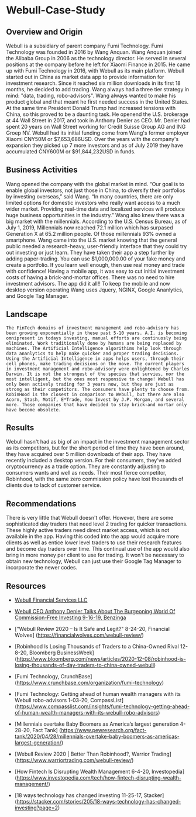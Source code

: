 # Webull-Case-Study

## Overview and Origin

  Webull is a subsidiary of parent company Fumi Technology. Fumi Technology was founded in 2016 by Wang Anquan.  Wang Anquan joined the Alibaba Group in 2006 as the technology director. He served in several positions at the company before he left for Xiaomi Finance in 2015. He came up with Fumi Technology in 2016, with Webull as its main platform. Webull started out in China as market data app to provide information for investment research. Since it reached six million downloads in its first 18 months, he decided to add trading. Wang always had a three tier strategy in mind: "data, trading, robo-advisors". Wang always wanted to make his product global and that meant he first needed success in the United States. At the same time President Donald Trump had increased tensions with China, so this proved to be a daunting task. He openend the U.S. brokerage at 44 Wall Street in 2017, and took in Anthony Denier as CEO. Mr. Denier had spent 20 years on Wall Street working for Credit Suisse Group AG and ING Groep NV. Webull had its initial funding come from Wang's former employer Xiaomi CNY50M or $7,653,686USD. Over the years with the company's expansion they picked up 7 more investors and as of July 2019 they have accumulated CNY600M or $91,844,232USD in funds. 
  
## Business Activities

  Wang opened the company with the global market in mind. “Our goal is to enable global investors, not just those in China, to diversify their portfolios by investing overseas,” said Wang. “In many countries, there are only limited options for domestic investors who really want access to a much wider market. Providing real-time data and localized services will produce huge business opportunities in the industry.” Wang also knew there was a big market with the millennials. According to the U.S. Census Bureau, as of July 1, 2019, Millennials now reached 72.1 million which has surpased Generation X at 65.2 million people. Of those millennials 93% owned a smartphone. Wang came into the U.S. market knowing that the general public needed a research-heavy, user-friendly interface that they could try out investing or just learn. They have taken their app a step further by adding paper-trading. You can use $1,000,000.00 of your fake money and create a portfolio. If you learn well enough, then use real money and trade with confidence! Having a mobile app, it was easy to cut initial investment costs of having a brick-and-mortar offices. There was no need to hire investment advisors. The app did it all!! To keep the mobile and now desktop version operating Wang uses Jquery, NGINX, Google Ananlytics, and Google Tag Manager.  

## Landscape

    The FinTech domains of investment management and robo-advisory has been growing exponentially in these past 5-10 years. A.I. is becoming omnipresent in todays investing, manual efforts are continuosly being eliminated. Work traditionally done by humans are being replaced by machines. The Artificial Intelligence algorithims help look through data ananlytics to help make quicker and proper trading decisions. Using the Artificial Intelligence in apps helps users, through their cell phones, make trading decisions on the move. The current players in investment management and robo-advisory were enlightened by Charles Darwin. It is not the strongest of the species that survies, nor the most intelligent, but the ones most responsive to change! Webull has only been actively trading for 3 years now, but they are just as strong as their competitors. The consumers have plenty to choose from. RobinHood is the closest in comparison to Webull, but there are also Acorn, Stash, Motif, E*Trade, You Invest by J.P. Morgan, and several more. Those companies that have decided to stay brick-and mortar only have become obsolete. 

## Results

  Webull hasn't had as big of an impact in the investment management sector as its competitors, but for the short period of time they have been around, they have acquired over 5 million downloads of their app. They have recently included a desktop version. For their consumers, they've added cryptocurrency as a trade option. They are constantly adjusting to consumers wants and well as needs. Their most fierce competitor, Robinhood, with the same zero commission policy have lost thousands of clients due to lack of customer service.
  
## Recommendations

  There is very little that Webull doesn't offer. However, there are some sophisticated day traders that need level 2 trading for quicker transactions. These highly active traders need direct market access, which is not available in the app. Having this coded into the app would acquire more clients as well as entice lower level traders to use their research features and become day traders over time. This continual use of the app would also bring in more money per client to use for trading. It won't be necessary to obtain new technology, Webull can just use their Google Tag Manager to incorporate the newer codes. 
  
  
  
  
## Resources

* [Webull Financial Services LLC](www.Webull.com)

* [Webull CEO Anthony Denier Talks About The Burgeoning World Of Commission-Free Investing 9-16-19, Benzinga](https://www.benzinga.com/fintech/19/09/14430422/webull-ceo-anthony-denier-talks-about-the-burgeoning-world-of-commission-free-investing)

* ["Webull Review 2020 – Is It Safe and Legit?" 8-24-20, Financial Wolves] (https://financialwolves.com/webull-review/)

* [Robinhood Is Losing Thousands of Traders to a China-Owned Rival 12-8-20, Bloomberg BusinessWeek] (https://www.bloomberg.com/news/articles/2020-12-08/robinhood-is-losing-thousands-of-day-traders-to-china-owned-webull)

* [Fumi Technology, CrunchBase] (https://www.crunchbase.com/organization/fumi-technology)

* [Fumi Technology: Getting ahead of human wealth managers with its Webull robo-advisors 1-03-20, CompassList] (https://www.compasslist.com/insights/fumi-technology-getting-ahead-of-human-wealth-managers-with-its-webull-robo-advisors)

* [Millennials overtake Baby Boomers as America’s largest generation 4-28-20, Fact Tank] (https://www.pewresearch.org/fact-tank/2020/04/28/millennials-overtake-baby-boomers-as-americas-largest-generation/)

* [Webull Review 2020 | Better Than Robinhood?, Warrior Trading] (https://www.warriortrading.com/webull-review/)

* [How Fintech Is Disrupting Wealth Management 6-4-20, Investopedia] (https://www.investopedia.com/tech/how-fintech-disrupting-wealth-management/)

* [18 ways technology has changed investing 11-25-17, Stacker] (https://stacker.com/stories/205/18-ways-technology-has-changed-investing?page=2)




